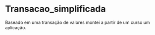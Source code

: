 # Transacao_simplificada
Baseado em uma transação de valores montei a partir de um curso um aplicação.
